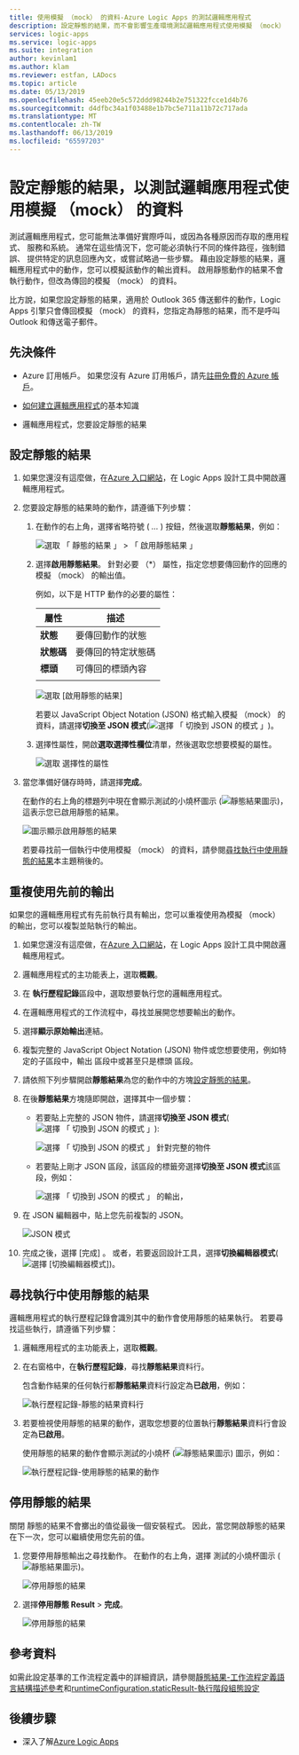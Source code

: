 ```yaml
---
title: 使用模擬 （mock） 的資料-Azure Logic Apps 的測試邏輯應用程式
description: 設定靜態的結果，而不會影響生產環境測試邏輯應用程式使用模擬 （mock） 的資料
services: logic-apps
ms.service: logic-apps
ms.suite: integration
author: kevinlam1
ms.author: klam
ms.reviewer: estfan, LADocs
ms.topic: article
ms.date: 05/13/2019
ms.openlocfilehash: 45eeb20e5c572ddd98244b2e751322fcce1d4b76
ms.sourcegitcommit: d4dfbc34a1f03488e1b7bc5e711a11b72c717ada
ms.translationtype: MT
ms.contentlocale: zh-TW
ms.lasthandoff: 06/13/2019
ms.locfileid: "65597203"
---
```

# <a name="test-logic-apps-with-mock-data-by-setting-up-static-results"></a>設定靜態的結果，以測試邏輯應用程式使用模擬 （mock） 的資料

測試邏輯應用程式，您可能無法準備好實際呼叫，或因為各種原因而存取的應用程式、 服務和系統。 通常在這些情況下，您可能必須執行不同的條件路徑，強制錯誤、 提供特定的訊息回應內文，或嘗試略過一些步驟。 藉由設定靜態的結果，邏輯應用程式中的動作，您可以模擬該動作的輸出資料。 啟用靜態動作的結果不會執行動作，但改為傳回的模擬 （mock） 的資料。

比方說，如果您設定靜態的結果，適用於 Outlook 365 傳送郵件的動作，Logic Apps 引擎只會傳回模擬 （mock） 的資料，您指定為靜態的結果，而不是呼叫 Outlook 和傳送電子郵件。

## <a name="prerequisites"></a>先決條件

* Azure 訂用帳戶。 如果您沒有 Azure 訂用帳戶，請先<a href="https://azure.microsoft.com/free/" target="_blank">註冊免費的 Azure 帳戶</a>。

* [如何建立邏輯應用程式](../logic-apps/quickstart-create-first-logic-app-workflow.md)的基本知識

* 邏輯應用程式，您要設定靜態的結果

<a name="set-up-static-results"></a>

## <a name="set-up-static-results"></a>設定靜態的結果

1. 如果您還沒有這麼做，在[Azure 入口網站](https://portal.azure.com)，在 Logic Apps 設計工具中開啟邏輯應用程式。

1. 您要設定靜態的結果時的動作，請遵循下列步驟： 

   1. 在動作的右上角，選擇省略符號 ( *...* ) 按鈕，然後選取**靜態結果**，例如：

      ![選取 「 靜態的結果 」 > 「 啟用靜態結果 」](./media/test-logic-apps-mock-data-static-results/select-static-result.png)

   1. 選擇**啟用靜態結果**。 針對必要 （*） 屬性，指定您想要傳回動作的回應的模擬 （mock） 的輸出值。

      例如，以下是 HTTP 動作的必要的屬性：

      | 屬性 | 描述 |
      |----------|-------------|
      | **狀態** | 要傳回動作的狀態 |
      | **狀態碼** | 要傳回的特定狀態碼 |
      | **標頭** | 可傳回的標頭內容 |
      |||

      ![選取 [啟用靜態的結果]](./media/test-logic-apps-mock-data-static-results/enable-static-result.png)

      若要以 JavaScript Object Notation (JSON) 格式輸入模擬 （mock） 的資料，請選擇**切換至 JSON 模式**(![選擇 「 切換到 JSON 的模式 」](./media/test-logic-apps-mock-data-static-results/switch-to-json-mode-button.png))。

   1. 選擇性屬性，開啟**選取選擇性欄位**清單，然後選取您想要模擬的屬性。

      ![選取 選擇性的屬性](./media/test-logic-apps-mock-data-static-results/optional-properties.png)

1. 當您準備好儲存時時，請選擇**完成**。

   在動作的右上角的標題列中現在會顯示測試的小燒杯圖示 (![靜態結果圖示](./media/test-logic-apps-mock-data-static-results/static-results-test-beaker-icon.png))，這表示您已啟用靜態的結果。

   ![圖示顯示啟用靜態的結果](./media/test-logic-apps-mock-data-static-results/static-results-enabled.png)

   若要尋找前一個執行中使用模擬 （mock） 的資料，請參閱[尋找執行中使用靜態的結果](#find-runs-mock-data)本主題稍後的。

<a name="reuse-sample-outputs"></a>

## <a name="reuse-previous-outputs"></a>重複使用先前的輸出

如果您的邏輯應用程式有先前執行具有輸出，您可以重複使用為模擬 （mock） 的輸出，您可以複製並貼執行的輸出。

1. 如果您還沒有這麼做，在[Azure 入口網站](https://portal.azure.com)，在 Logic Apps 設計工具中開啟邏輯應用程式。

1. 邏輯應用程式的主功能表上，選取**概觀**。

1. 在 **執行歷程記錄**區段中，選取想要執行您的邏輯應用程式。

1. 在邏輯應用程式的工作流程中，尋找並展開您想要輸出的動作。

1. 選擇**顯示原始輸出**連結。

1. 複製完整的 JavaScript Object Notation (JSON) 物件或您想要使用，例如特定的子區段中，輸出 區段中或甚至只是標頭 區段。

1. 請依照下列步驟開啟**靜態結果**為您的動作中的方塊[設定靜態的結果](#set-up-static-results)。

1. 在後**靜態結果**方塊隨即開啟，選擇其中一個步驟：

   * 若要貼上完整的 JSON 物件，請選擇**切換至 JSON 模式**(![選擇 「 切換到 JSON 的模式 」](./media/test-logic-apps-mock-data-static-results/switch-to-json-mode-button.png)):

     ![選擇 「 切換到 JSON 的模式 」 針對完整的物件](./media/test-logic-apps-mock-data-static-results/switch-to-json-mode-button-complete.png)

   * 若要貼上剛才 JSON 區段，該區段的標籤旁選擇**切換至 JSON 模式**該區段，例如：

     ![選擇 「 切換到 JSON 的模式 」 的輸出，](./media/test-logic-apps-mock-data-static-results/switch-to-json-mode-button-outputs.png)

1. 在 JSON 編輯器中，貼上您先前複製的 JSON。

   ![JSON 模式](./media/test-logic-apps-mock-data-static-results/json-editing-mode.png)

1. 完成之後，選擇 [完成]  。 或者，若要返回設計工具，選擇**切換編輯器模式**(![選擇 [切換編輯器模式]](./media/test-logic-apps-mock-data-static-results/switch-editor-mode-button.png))。

<a name="find-runs-mock-data"></a>

## <a name="find-runs-that-use-static-results"></a>尋找執行中使用靜態的結果

邏輯應用程式的執行歷程記錄會識別其中的動作會使用靜態的結果執行。 若要尋找這些執行，請遵循下列步驟：

1. 邏輯應用程式的主功能表上，選取**概觀**。 

1. 在右窗格中，在**執行歷程記錄**，尋找**靜態結果**資料行。 

   包含動作結果的任何執行都**靜態結果**資料行設定為**已啟用**，例如：

   ![執行歷程記錄-靜態的結果資料行](./media/test-logic-apps-mock-data-static-results/run-history.png)

1. 若要檢視使用靜態的結果的動作，選取您想要的位置執行**靜態結果**資料行會設定為**已啟用**。

   使用靜態的結果的動作會顯示測試的小燒杯 (![靜態結果圖示](./media/test-logic-apps-mock-data-static-results/static-results-test-beaker-icon.png)) 圖示，例如：

   ![執行歷程記錄-使用靜態的結果的動作](./media/test-logic-apps-mock-data-static-results/static-results-enabled-run-details.png)

## <a name="disable-static-results"></a>停用靜態的結果

關閉 靜態的結果不會擲出的值從最後一個安裝程式。 因此，當您開啟靜態的結果在下一次，您可以繼續使用您先前的值。

1. 您要停用靜態輸出之尋找動作。 在動作的右上角，選擇 測試的小燒杯圖示 (![靜態結果圖示](./media/test-logic-apps-mock-data-static-results/static-results-test-beaker-icon.png))。

   ![停用靜態的結果](./media/test-logic-apps-mock-data-static-results/disable-static-results.png)

1. 選擇**停用靜態 Result** > **完成**。

   ![停用靜態的結果](./media/test-logic-apps-mock-data-static-results/disable-static-results-button.png)

## <a name="reference"></a>參考資料

如需此設定基準的工作流程定義中的詳細資訊，請參閱[靜態結果-工作流程定義語言結構描述參考](../logic-apps/logic-apps-workflow-definition-language.md#static-results)和[runtimeConfiguration.staticResult-執行階段組態設定](../logic-apps/logic-apps-workflow-actions-triggers.md#runtime-configuration-settings)

## <a name="next-steps"></a>後續步驟

* 深入了解[Azure Logic Apps](../logic-apps/logic-apps-overview.md)